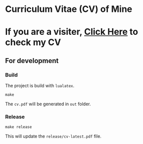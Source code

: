 # Curriculum Vitae (CV) of Mine

# If you are a visiter, [Click Here](./release/cv-latest.pdf) to check my CV

## For development

### Build

The project is build with `lualatex`.
```
make
```
The `cv.pdf` will be generated in `out` folder.

### Release

```
make release
```
This will update the `release/cv-latest.pdf` file.
